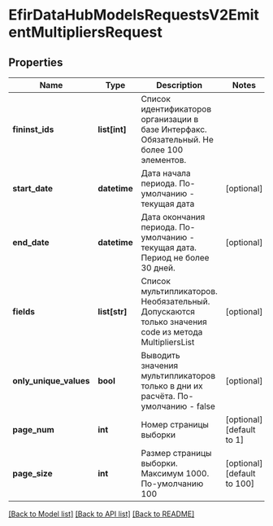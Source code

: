 # EfirDataHubModelsRequestsV2EmitentMultipliersRequest

## Properties
Name | Type | Description | Notes
------------ | ------------- | ------------- | -------------
**fininst_ids** | **list[int]** | Список идентификаторов организации в базе Интерфакс.  Обязательный. Не более 100 элементов. | 
**start_date** | **datetime** | Дата начала периода. По-умолчанию - текущая дата | [optional] 
**end_date** | **datetime** | Дата окончания периода. По-умолчанию - текущая дата. Период не более 30 дней. | [optional] 
**fields** | **list[str]** | Список мультипликаторов. Необязательный.  Допускаются только значения code из метода MultipliersList | [optional] 
**only_unique_values** | **bool** | Выводить значения мультипликаторов только в дни их расчёта. По-умолчанию - false | [optional] 
**page_num** | **int** | Номер страницы выборки | [optional] [default to 1]
**page_size** | **int** | Размер страницы выборки. Максимум 1000. По-умолчанию 100 | [optional] [default to 100]

[[Back to Model list]](../README.md#documentation-for-models) [[Back to API list]](../README.md#documentation-for-api-endpoints) [[Back to README]](../README.md)

